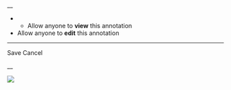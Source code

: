 __

  *   * Allow anyone to **view** this annotation
  * Allow anyone to **edit** this annotation



* * *

Save Cancel

__




![](https://bat.bing.com/action/0?ti=56018282&Ver=2&mid=c936000b-945a-4e60-a78e-65da74a8fe51&sid=201ffde0635411ee902411d77b750559&vid=20202bf0635411ee9ac03f2e618b0b9f&vids=0&msclkid=N&pi=0&lg=en-US&sw=800&sh=600&sc=24&nwd=1&tl=Shortform%20%7C%20A%20More%20Beautiful%20Question&p=https%3A%2F%2Fwww.shortform.com%2Fapp%2Fbook%2Fa-more-beautiful-question%2F1-page-summary&r=&lt=410&evt=pageLoad&sv=1&rn=690150)
